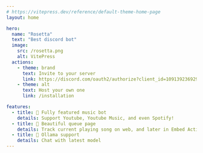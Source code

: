 ```yaml
---
# https://vitepress.dev/reference/default-theme-home-page
layout: home

hero:
  name: "Rosetta"
  text: "Best discord bot"
  image:
    src: /rosetta.png
    alt: VitePress
  actions:
    - theme: brand
      text: Invite to your server
      link: https://discord.com/oauth2/authorize?client_id=1091392369296937073
    - theme: alt
      text: Host your own one
      link: /installation

features:
  - title: 🎷 Fully featured music bot
    details: Support Youtube, Youtube Music, and even Spotify!
  - title: 🎼 Beautiful queue page
    details: Track current playing song on web, and later in Embed Activities
  - title: 🦙 Ollama support
    details: Chat with latest model
---
```


<style>
:root {
  --vp-home-hero-name-color: transparent;
  --vp-home-hero-name-background: -webkit-linear-gradient(120deg, #bd34fe 30%, #41d1ff);

  --vp-home-hero-image-background-image: linear-gradient(-45deg, #bd34fe 50%, #47caff 50%);
  --vp-home-hero-image-filter: blur(44px);
}

@media (min-width: 640px) {
  :root {
    --vp-home-hero-image-filter: blur(56px);
  }
}

@media (min-width: 960px) {
  :root {
    --vp-home-hero-image-filter: blur(68px);
  }
}

image {
  border-radius: 10px
}
</style>
